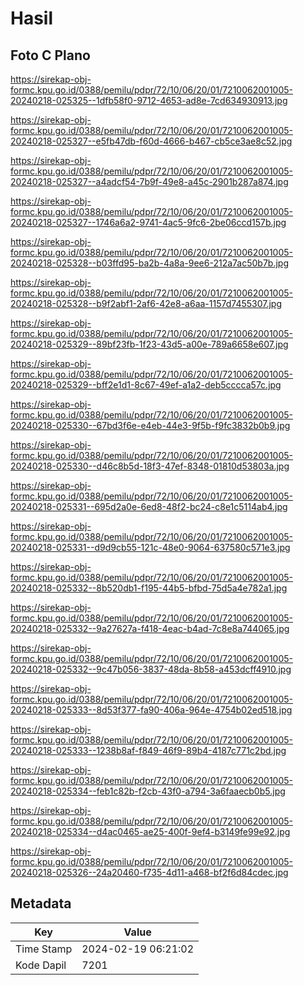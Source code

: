 # Hasil

## Foto C Plano

https://sirekap-obj-formc.kpu.go.id/0388/pemilu/pdpr/72/10/06/20/01/7210062001005-20240218-025325--1dfb58f0-9712-4653-ad8e-7cd634930913.jpg

https://sirekap-obj-formc.kpu.go.id/0388/pemilu/pdpr/72/10/06/20/01/7210062001005-20240218-025327--e5fb47db-f60d-4666-b467-cb5ce3ae8c52.jpg

https://sirekap-obj-formc.kpu.go.id/0388/pemilu/pdpr/72/10/06/20/01/7210062001005-20240218-025327--a4adcf54-7b9f-49e8-a45c-2901b287a874.jpg

https://sirekap-obj-formc.kpu.go.id/0388/pemilu/pdpr/72/10/06/20/01/7210062001005-20240218-025327--1746a6a2-9741-4ac5-9fc6-2be06ccd157b.jpg

https://sirekap-obj-formc.kpu.go.id/0388/pemilu/pdpr/72/10/06/20/01/7210062001005-20240218-025328--b03ffd95-ba2b-4a8a-9ee6-212a7ac50b7b.jpg

https://sirekap-obj-formc.kpu.go.id/0388/pemilu/pdpr/72/10/06/20/01/7210062001005-20240218-025328--b9f2abf1-2af6-42e8-a6aa-1157d7455307.jpg

https://sirekap-obj-formc.kpu.go.id/0388/pemilu/pdpr/72/10/06/20/01/7210062001005-20240218-025329--89bf23fb-1f23-43d5-a00e-789a6658e607.jpg

https://sirekap-obj-formc.kpu.go.id/0388/pemilu/pdpr/72/10/06/20/01/7210062001005-20240218-025329--bff2e1d1-8c67-49ef-a1a2-deb5cccca57c.jpg

https://sirekap-obj-formc.kpu.go.id/0388/pemilu/pdpr/72/10/06/20/01/7210062001005-20240218-025330--67bd3f6e-e4eb-44e3-9f5b-f9fc3832b0b9.jpg

https://sirekap-obj-formc.kpu.go.id/0388/pemilu/pdpr/72/10/06/20/01/7210062001005-20240218-025330--d46c8b5d-18f3-47ef-8348-01810d53803a.jpg

https://sirekap-obj-formc.kpu.go.id/0388/pemilu/pdpr/72/10/06/20/01/7210062001005-20240218-025331--695d2a0e-6ed8-48f2-bc24-c8e1c5114ab4.jpg

https://sirekap-obj-formc.kpu.go.id/0388/pemilu/pdpr/72/10/06/20/01/7210062001005-20240218-025331--d9d9cb55-121c-48e0-9064-637580c571e3.jpg

https://sirekap-obj-formc.kpu.go.id/0388/pemilu/pdpr/72/10/06/20/01/7210062001005-20240218-025332--8b520db1-f195-44b5-bfbd-75d5a4e782a1.jpg

https://sirekap-obj-formc.kpu.go.id/0388/pemilu/pdpr/72/10/06/20/01/7210062001005-20240218-025332--9a27627a-f418-4eac-b4ad-7c8e8a744065.jpg

https://sirekap-obj-formc.kpu.go.id/0388/pemilu/pdpr/72/10/06/20/01/7210062001005-20240218-025332--9c47b056-3837-48da-8b58-a453dcff4910.jpg

https://sirekap-obj-formc.kpu.go.id/0388/pemilu/pdpr/72/10/06/20/01/7210062001005-20240218-025333--8d53f377-fa90-406a-964e-4754b02ed518.jpg

https://sirekap-obj-formc.kpu.go.id/0388/pemilu/pdpr/72/10/06/20/01/7210062001005-20240218-025333--1238b8af-f849-46f9-89b4-4187c771c2bd.jpg

https://sirekap-obj-formc.kpu.go.id/0388/pemilu/pdpr/72/10/06/20/01/7210062001005-20240218-025334--feb1c82b-f2cb-43f0-a794-3a6faaecb0b5.jpg

https://sirekap-obj-formc.kpu.go.id/0388/pemilu/pdpr/72/10/06/20/01/7210062001005-20240218-025334--d4ac0465-ae25-400f-9ef4-b3149fe99e92.jpg

https://sirekap-obj-formc.kpu.go.id/0388/pemilu/pdpr/72/10/06/20/01/7210062001005-20240218-025326--24a20460-f735-4d11-a468-bf2f6d84cdec.jpg


## Metadata

| Key        | Value               |
| ---------- | ------------------- |
| Time Stamp | 2024-02-19 06:21:02 |
| Kode Dapil | 7201                |



